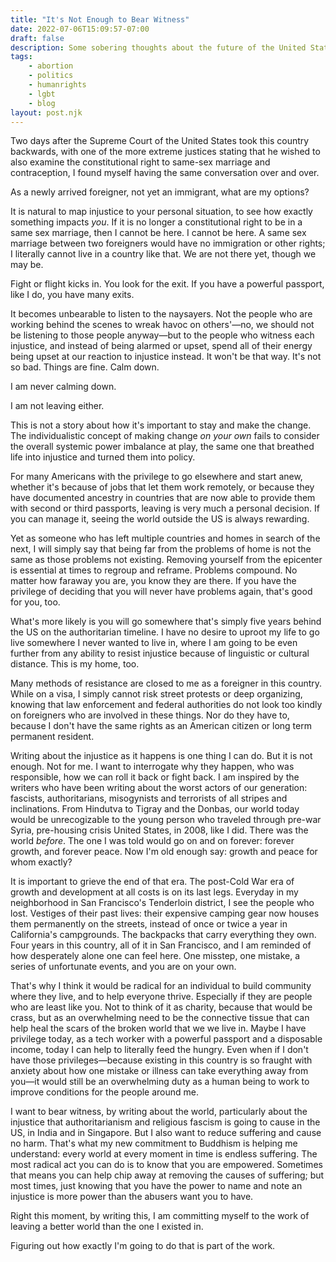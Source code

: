 ```yaml
---
title: "It's Not Enough to Bear Witness"
date: 2022-07-06T15:09:57-07:00
draft: false
description: Some sobering thoughts about the future of the United States, and how I hope to deal with the mess.
tags: 
    - abortion
    - politics
    - humanrights
    - lgbt
    - blog
layout: post.njk
---
```

Two days after the Supreme Court of the United States took this country backwards, with one of the more extreme justices stating that he wished to also examine the constitutional right to same-sex marriage and contraception, I found myself having the same conversation over and over.

As a newly arrived foreigner, not yet an immigrant, what are my options?

It is natural to map injustice to your personal situation, to see how exactly something impacts _you_. If it is no longer a constitutional right to be in a same sex marriage, then I cannot be here. I cannot be here. A same sex marriage between two foreigners would have no immigration or other rights; I literally cannot live in a country like that. We are not there yet, though we may be. 

Fight or flight kicks in. You look for the exit. If you have a powerful passport, like I do, you have many exits. 

It becomes unbearable to listen to the naysayers. Not the people who are working behind the scenes to wreak havoc on others'—no, we should not be listening to those people anyway—but to the people who witness each injustice, and instead of being alarmed or upset, spend all of their energy being upset at our reaction to injustice instead. It won't be that way. It's not so bad. Things are fine. Calm down. 

I am never calming down.

I am not leaving either.

This is not a story about how it's important to stay and make the change. The individualistic concept of making change _on your own_ fails to consider the overall systemic power imbalance at play, the same one that breathed life into injustice and turned them into policy. 

For many Americans with the privilege to go elsewhere and start anew, whether it's because of jobs that let them work remotely, or because they have documented ancestry in countries that are now able to provide them with second or third passports, leaving is very much a personal decision. If you can manage it, seeing the world outside the US is always rewarding. 

Yet as someone who has left multiple countries and homes in search of the next, I will simply say that being far from the problems of home is not the same as those problems not existing. Removing yourself from the epicenter is essential at times to regroup and reframe. Problems compound. No matter how faraway you are, you know they are there. If you have the privilege of deciding that you will never have problems again, that's good for you, too. 

What's more likely is you will go somewhere that's simply five years behind the US on the authoritarian timeline. I have no desire to uproot my life to go live somewhere I never wanted to live in, where I am going to be even further from any ability to resist injustice because of linguistic or cultural distance. This is my home, too.

Many methods of resistance are closed to me as a foreigner in this country. While on a visa, I simply cannot risk street protests or deep organizing, knowing that law enforcement and federal authorities do not look too kindly on foreigners who are involved in these things. Nor do they have to, because I don't have the same rights as an American citizen or long term permanent resident.

Writing about the injustice as it happens is one thing I can do. But it is not enough. Not for me. I want to interrogate why they happen, who was responsible, how we can roll it back or fight back. I am inspired by the writers who have been writing about the worst actors of our generation: fascists, authoritarians, misogynists and terrorists of all stripes and inclinations. From Hindutva to Tigray and the Donbas, our world today would be unrecogizable to the young person who traveled through pre-war Syria, pre-housing crisis United States, in 2008, like I did. There was the world _before_. The one I was told would go on and on forever: forever growth, and forever peace. Now I'm old enough say: growth and peace for whom exactly?  

It is important to grieve the end of that era. The post-Cold War era of growth and development at all costs is on its last legs. Everyday in my neighborhood in San Francisco's Tenderloin district, I see the people who lost. Vestiges of their past lives: their expensive camping gear now houses them permanently on the streets, instead of once or twice a year in California's campgrounds. The backpacks that carry everything they own. Four years in this country, all of it in San Francisco, and I am reminded of how desperately alone one can feel here. One misstep, one mistake, a series of unfortunate events, and you are on your own.  

That's why I think it would be radical for an individual to build community where they live, and to help everyone thrive. Especially if they are people who are least like you. Not to think of it as charity, because that would be crass, but as an overwhelming need to be the connective tissue that can help heal the scars of the broken world that we we live in. Maybe I have privilege today, as a tech worker with a powerful passport and a disposable income, today I can help to literally feed the hungry. Even when if I don't have those privileges—because existing in this country is so fraught with anxiety about how one mistake or illness can take everything away from you—it would still be an overwhelming duty as a human being to work to improve conditions for the people around me.

I want to bear witness, by writing about the world, particularly about the injustice that authoritarianism and religious fascism is going to cause in the US, in India and in Singapore. But I also want to reduce suffering and cause no harm. That's what my new commitment to Buddhism is helping me understand: every world at every moment in time is endless suffering. The most radical act you can do is to know that you are empowered. Sometimes that means you can help chip away at removing the causes of suffering; but most times, just knowing that you have the power to name and note an injustice is more power than the abusers want you to have. 

Right this moment, by writing this, I am committing myself to the work of leaving a better world than the one I existed in. 

Figuring out how exactly I'm going to do that is part of the work.
